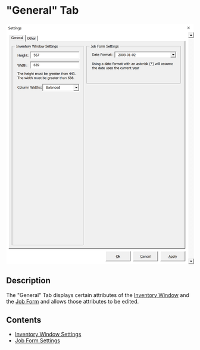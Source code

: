 # "General" Tab

![Alt text](/images/image66.png "General Tab")

## Description

The "General" Tab displays certain attributes of the [Inventory Window](01_inventory_window.md) and the [Job Form](22_job_form.md) and allows those attributes to be edited.

## Contents
- [Inventory Window Settings](67_inventory_window_settings.md)
- [Job Form Settings](72_job_form_settings.md)